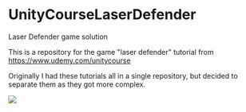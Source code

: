# UnityCourseLaserDefender
Laser Defender game solution

This is a repository for the game "laser defender" tutorial from https://www.udemy.com/unitycourse

Originally I had these tutorials all in a single repository, but decided to separate them as they got more complex.

![](http://i.imgur.com/CLvGCEI.gif)
